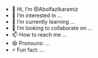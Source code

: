 - 👋 Hi, I’m @Abolfazlkaramiz
- 👀 I’m interested in ...
- 🌱 I’m currently learning ...
- 💞️ I’m looking to collaborate on ...
- 📫 How to reach me ...
- 😄 Pronouns: ...
- ⚡ Fun fact: ...

<!---
Abolfazlkaramiz/Abolfazlkaramiz is a ✨ special ✨ repository because its `README.md` (this file) appears on your GitHub profile.
You can click the Preview link to take a look at your changes.
--->
